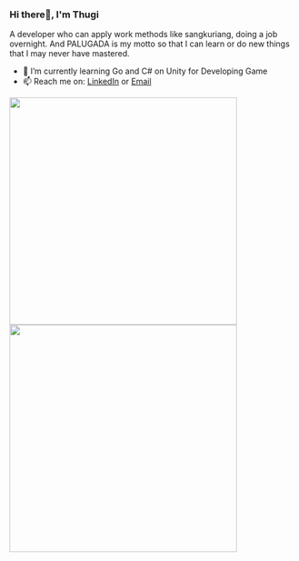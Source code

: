 ### Hi there👋, I'm Thugi
A developer who can apply work methods like sangkuriang, doing a job overnight. And PALUGADA is my motto so that I can learn or do new things that I may never have mastered.
- 🌱 I’m currently learning Go and C# on Unity for Developing Game
- 📫 Reach me on: [LinkedIn](https://www.linkedin.com/in/kkmikaze/) or [Email](mailto:thuginirbialam@gmail.com)

<a href="https://github.com/Kkmikaze/Kkmikaze">
  <img align="center" width="400" src="https://github-readme-stats.vercel.app/api/wakatime?username=Kkmikaze&theme=react&layout=compact" />
</a>
<a href="https://github.com/Kkmikaze/Kkmikaze">
  <img align="center" width="400" src="https://github-readme-stats.vercel.app/api?username=Kkmikaze&theme=react&show_icons=true" />
</a>